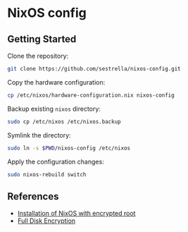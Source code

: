 # NixOS config

## Getting Started

Clone the repository:

```sh
git clone https://github.com/sestrella/nixos-config.git
```

Copy the hardware configuration:

```sh
cp /etc/nixos/hardware-configuration.nix nixos-config
```

Backup existing `nixos` directory:

```sh
sudo cp /etc/nixos /etc/nixos.backup
```

Symlink the directory:

```sh
sudo ln -s $PWD/nixos-config /etc/nixos
```

Apply the configuration changes:

```sh
sudo nixos-rebuild switch
```

## References

- [Installation of NixOS with encrypted root](https://gist.github.com/martijnvermaat/76f2e24d0239470dd71050358b4d5134)
- [Full Disk Encryption](https://nixos.wiki/wiki/Full_Disk_Encryption)
